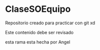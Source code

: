 # ClaseSOEquipo

Repositorio creado para practicar con git xd 

Este contenido debe ser revisado


esta rama esta hecha por Angel
